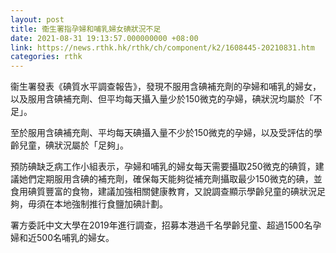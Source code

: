 ```yaml
---
layout: post
title: 衞生署指孕婦和哺乳婦女碘狀況不足
date: 2021-08-31 19:13:57.000000000 +08:00
link: https://news.rthk.hk/rthk/ch/component/k2/1608445-20210831.htm
categories: rthk
---
```


衞生署發表《碘質水平調查報告》，發現不服用含碘補充劑的孕婦和哺乳的婦女，以及服用含碘補充劑、但平均每天攝入量少於150微克的孕婦，碘狀況均屬於「不足」。

至於服用含碘補充劑、平均每天碘攝入量不少於150微克的孕婦，以及受評估的學齡兒童，碘狀況屬於「足夠」。

預防碘缺乏病工作小組表示，孕婦和哺乳的婦女每天需要攝取250微克的碘質，建議她們定期服用含碘的補充劑，確保每天能夠從補充劑攝取最少150微克的碘，並食用碘質豐富的食物，建議加強相關健康教育，又說調查顯示學齡兒童的碘狀況足夠，毋須在本地強制推行食鹽加碘計劃。

署方委託中文大學在2019年進行調查，招募本港過千名學齡兒童、超過1500名孕婦和近500名哺乳的婦女。
